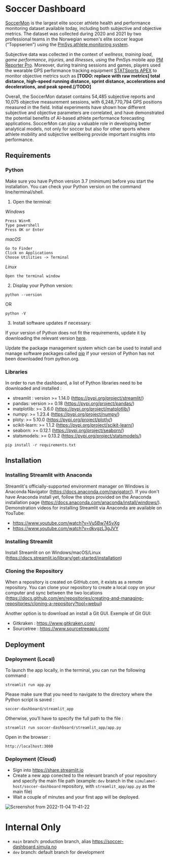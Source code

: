 # Soccer Dashboard

[SoccerMon](https://osf.io/uryz9/) is the largest elite soccer athlete health and performance monitoring dataset available today, including both subjective and objective metrics. The dataset was collected during 2020 and 2021 by two professional teams in the Norwegian women's elite soccer league (“Toppserien”) using the [PmSys athlete monitoring system](https://forzasys.com/pmSys.html). 

Subjective data was collected in the context of _wellness_, _training load_, _game performance_, _injuries_, and _illnesses_, using the PmSys mobile app [PM Reporter Pro](https://play.google.com/store/apps/details?id=com.forzasys.pmsys&hl=en&gl=US&pli=1). Moreover, during training sessions and games, players used the wearable GPS performance tracking equipment [STATSports APEX](https://eu.shop.statsports.com/products/apex-athlete-series) to monitor objective metrics such as __[TODO: replace with raw metrics] total distance, high-speed running distance, sprint distance, accelerations and decelerations, and peak speed.[/TODO]__ 

Overall, the SoccerMon dataset contains 54,485 subjective reports and 10,075 objective measurement sessions, with 6,248,770,794 GPS positions measured in the field. Initial experiments have shown how different subjective and objective parameters are correlated, and have demonstrated the potential benefits of AI-based athlete performance forecasting applications. SoccerMon can play a valuable role in developing better analytical models, not only for soccer but also for other sports where athlete mobility and subjective wellbeing provide important insights into performance.

## Requirements

### Python

Make sure you have Python version 3.7 (minimum) before you start the installation. You can check your Python version on the command line/terminal/shell. 

1. Open the terminal:

_Windows_

    Press Win+R
    Type powershell
    Press OK or Enter

_macOS_

    Go to Finder
    Click on Applications
    Choose Utilities -> Terminal

_Linux_

    Open the terminal window
   

2. Display your Python version:

```
python --version
```

OR 

```
python -V
```


3. Install software updates if necessary:

If your version of Python does not fit the requirements, update it by downloading the relevant version [here](https://www.python.org/downloads/).

Update the package management system which can be used to install and manage software packages called [pip](https://pip.pypa.io/en/stable/installation/) if your version of Python has not been downloaded from python.org. 

### Libraries

In order to run the dashboard, a list of Python libraries need to be downloaded and installed : 

- streamlit : version >= 1.14.0 (https://pypi.org/project/streamlit/)
- pandas: version >= 0.18 (https://pypi.org/project/pandas/)
- matplotlib: >= 3.6.0 (https://pypi.org/project/matplotlib/)
- numpy: >= 1.23.4 (https://pypi.org/project/numpy/)
- ploty: >= 5.10.0 (https://pypi.org/project/plotly/)
- scikit-learn: >= 1.1.2 (https://pypi.org/project/scikit-learn/)
- seaborn: >= 0.12.1 (https://pypi.org/project/seaborn/)
- statsmodels: >= 0.13.2 (https://pypi.org/project/statsmodels/)

```
pip install -r requirements.txt
```

<!---
**Python virtual environment:** It is recommended to use a virtual environment. This ensures that the dependencies pulled in for Streamlit don't impact any other Python projects you're working on.
Example environment/dependency management tools:

  - poetry (https://python-poetry.org/)
  - conda (https://www.anaconda.com/products/distribution)
-->

## Installation
    
### Installing Streamlit with Anaconda 

Streamlit's officially-supported environment manager on Windows is Anaconda Navigator (https://docs.anaconda.com/navigator/). If you don't have Anaconda install yet, follow the steps provided on the Anaconda installation page (https://docs.anaconda.com/anaconda/install/windows/). Demonstration videos for installing Streamlit via Anaconda are available on YouTube:

- https://www.youtube.com/watch?v=Vu5Bw745vXg
- https://www.youtube.com/watch?v=dkvgzL3gJVY

### Installing Streamlit

Install Streamlit on on Windows/macOS/Linux (https://docs.streamlit.io/library/get-started/installation)

### Cloning the Repository

When a repository is created on GitHub.com, it exists as a remote repository. You can clone your repository to create a local copy on your computer and sync between the two locations (https://docs.github.com/en/repositories/creating-and-managing-repositories/cloning-a-repository?tool=webui)

Another option is to download an install a Git GUI. Exemple of Git GUI:

- Gitkraken : https://www.gitkraken.com/
- Sourcetree : https://www.sourcetreeapp.com/

## Deployment

### Deployment (Local)

To launch the app locally, in the terminal, you can run the following command : 
```
streamlit run app.py
```
Please make sure that you need to navigate to the directory where the Python script is saved :
```
soccer-dashboard/streamlit_app 
```
Otherwise, you’ll have to specify the full path to the file : 
```
streamlit run soccer-dashboard/streamlit_app/app.py
```
Open in the browser :
```
http://localhost:3000 
```

### Deployment (Cloud)

- Sign into https://share.streamlit.io
- Create a new app conected to the relevant branch of your repository and specify the main file path (example: `dev` branch in the `simulamet-host/soccer-dashboard` repository, with `streamlit_app/app.py` as the main file)
- Wait a couple of minutes and your first app will be deployed.

![Screenshot from 2022-11-04 11-41-22](https://user-images.githubusercontent.com/84230658/199953952-bb704a85-ce38-42aa-87a1-c4217c34db3b.png)


# Internal Only

- `main` branch: production branch, alias https://soccer-dashboard.simula.no
- `dev` branch: default branch for development